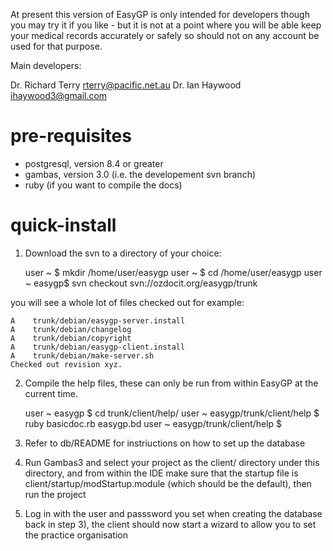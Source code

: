 At present this version of EasyGP is only intended for developers
though you may try it if you like - but it is not at a point where
you will be able keep your medical records accurately or safely so
should not on any account be used for that purpose.

Main developers:

Dr. Richard Terry <rterry@pacific.net.au>
Dr. Ian Haywood <ihaywood3@gmail.com>

pre-requisites
==============

- postgresql, version 8.4 or greater
- gambas, version 3.0 (i.e. the developement svn branch)
- ruby (if you want to compile the docs)

quick-install
=============

1) Download the svn to a directory of your choice:

    user ~  $ mkdir /home/user/easygp
    user ~  $ cd /home/user/easygp
    user ~  easygp$ svn checkout svn://ozdocit.org/easygp/trunk
 
 you will see a whole lot of files checked out for example:
 
    A    trunk/debian/easygp-server.install                                                                                                                                  
    A    trunk/debian/changelog                                                                                                                                              
    A    trunk/debian/copyright                                                                                                                                              
    A    trunk/debian/easygp-client.install                                                                                                                                  
    A    trunk/debian/make-server.sh        
    Checked out revision xyz.

2) Compile the help files, these can only be run from within EasyGP at
   the current time.
   
    user ~ easygp  $  cd trunk/client/help/
    user ~ easygp/trunk/client/help  $  ruby basicdoc.rb easygp.bd
    user ~ easygp/trunk/client/help  $
 
 3) Refer to db/README for instriuctions on how to set up the database

 4) Run Gambas3 and select your project as the client/ directory under this directory,
    and from within the IDE make sure that the startup file is
    client/startup/modStartup.module (which should be the default), 
    then run the project

 5)  Log in with the user and passsword you set when creating the database
     back in step 3), the client should now start a wizard to allow you 
     to set the practice organisation
 

     
   
 
